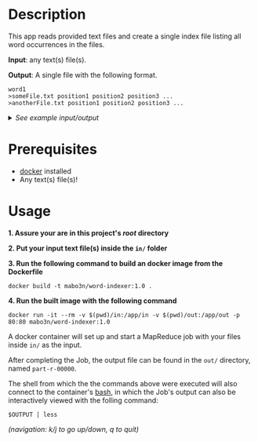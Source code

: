 # Description

This app reads provided text files and create a single index file listing all word occurrences in the files.

**Input**: any text(s) file(s).

**Output**: A single file with the following format.

```
word1
>someFile.txt position1 position2 position3 ...
>anotherFile.txt position1 position2 position3 ...
```

<details> <summary> <i> See example input/output </i> </summary>

Input (*in/text.txt*):

```
aaa aab aac

aab aac aad

aac aad aae

```

Output (*out/part-r-00000*):

```
aaa	
>test.txt 0
aab	
>test.txt 13 0
aac	
>test.txt 26 13 0
aad	
>test.txt 26 13
aae	
>test.txt 26

```

</details>


# Prerequisites 

* [docker](https://www.docker.com/) installed
* Any text(s) file(s)!

# Usage 

**1. Assure your are in this project's *root* directory**

**2. Put your input text file(s) inside the `in/` folder**

**3. Run the following command to build an docker image from the Dockerfile**

```shell
docker build -t mabo3n/word-indexer:1.0 .
```

**4. Run the built image with the following command**

```shell
docker run -it --rm -v $(pwd)/in:/app/in -v $(pwd)/out:/app/out -p 80:80 mabo3n/word-indexer:1.0
```

A docker container will set up and start a MapReduce job with your files inside `in/` as the input.

After completing the Job, the output file can be found in the `out/` directory, named `part-r-00000`. 

The shell from which the the commands above were executed will also connect to the container's [bash](https://www.gnu.org/software/bash/), in which the Job's output can also be interactively viewed with the folling command:

```shell
$OUTPUT | less
```

*(navigation: k/j to go up/down, q to quit)*
